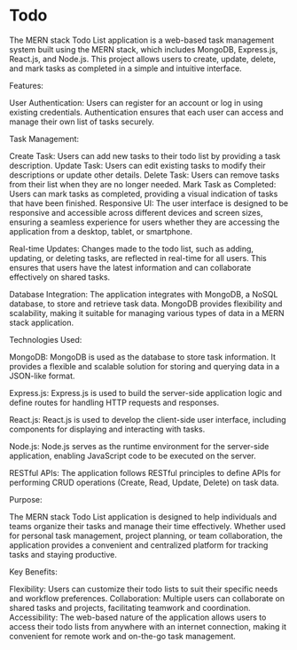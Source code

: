 # Todo
The MERN stack Todo List application is a web-based task management system built using the MERN stack, which includes MongoDB, Express.js, React.js, and Node.js. This project allows users to create, update, delete, and mark tasks as completed in a simple and intuitive interface.

Features:

User Authentication: Users can register for an account or log in using existing credentials. Authentication ensures that each user can access and manage their own list of tasks securely.

Task Management:

Create Task: Users can add new tasks to their todo list by providing a task description.
Update Task: Users can edit existing tasks to modify their descriptions or update other details.
Delete Task: Users can remove tasks from their list when they are no longer needed.
Mark Task as Completed: Users can mark tasks as completed, providing a visual indication of tasks that have been finished.
Responsive UI: The user interface is designed to be responsive and accessible across different devices and screen sizes, ensuring a seamless experience for users whether they are accessing the application from a desktop, tablet, or smartphone.

Real-time Updates: Changes made to the todo list, such as adding, updating, or deleting tasks, are reflected in real-time for all users. This ensures that users have the latest information and can collaborate effectively on shared tasks.

Database Integration: The application integrates with MongoDB, a NoSQL database, to store and retrieve task data. MongoDB provides flexibility and scalability, making it suitable for managing various types of data in a MERN stack application.

Technologies Used:

MongoDB: MongoDB is used as the database to store task information. It provides a flexible and scalable solution for storing and querying data in a JSON-like format.

Express.js: Express.js is used to build the server-side application logic and define routes for handling HTTP requests and responses.

React.js: React.js is used to develop the client-side user interface, including components for displaying and interacting with tasks.

Node.js: Node.js serves as the runtime environment for the server-side application, enabling JavaScript code to be executed on the server.

RESTful APIs: The application follows RESTful principles to define APIs for performing CRUD operations (Create, Read, Update, Delete) on task data.

Purpose:

The MERN stack Todo List application is designed to help individuals and teams organize their tasks and manage their time effectively. Whether used for personal task management, project planning, or team collaboration, the application provides a convenient and centralized platform for tracking tasks and staying productive.

Key Benefits:

Flexibility: Users can customize their todo lists to suit their specific needs and workflow preferences.
Collaboration: Multiple users can collaborate on shared tasks and projects, facilitating teamwork and coordination.
Accessibility: The web-based nature of the application allows users to access their todo lists from anywhere with an internet connection, making it convenient for remote work and on-the-go task management.
